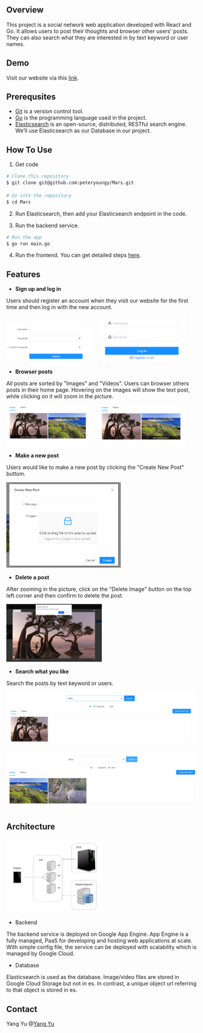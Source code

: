

## Overview

This project is a social network web application developed with React and Go. It allows users to post their thoughts and browser other users' posts. They can also search what they are interested in by text keyword or user names. 

## Demo

Visit our website via this [link](https://master.dbyuaqemqqu9m.amplifyapp.com/). 

## Prerequsites

- [Git](https://git-scm.com/) is a version control tool.
- [Go](https://go.dev/dl/) is the programming language used in the project.
- [Elasticsearch](https://www.elastic.co/guide/en/elasticsearch/reference/current/install-elasticsearch.html#hosted-elasticsearch-service) is an open-source, distributed, RESTful search engine. We’ll use Elasticsearch as our Database in our project.

## How To Use

1. Get code

```bash
# Clone this repository
$ git clone git@github.com:peteryoungy/Mars.git

# Go into the repository
$ cd Mars
```

2. Run Elasticsearch, then add your Elasticsearch endpoint in the code.

3. Run the backend service.

```bash
# Run the app
$ go run main.go
```

4. Run the frontend. You can get detailed steps [here](https://github.com/peteryoungy/Mars-web).

## Features

- **Sign up and log in**

Users should register an account when they visit our website for the first time and then log in with the new account.

<p align='left'>
    <img src='./readme.assets/image-20220807010700264.png' width=45%>
&nbsp; &nbsp;
    <img src='./readme.assets/image-20220807010632219.png' width=45%>
</p>


-  **Browser posts**

All posts are sorted by "Images" and "Videos". Users can browser others posts in their home page. Hovering on the images will show the text post, while clicking on it will zoom in the picture. 

<p align='left'>
    <img src='./readme.assets/image-20220807011651383.png' width=45%>
&nbsp; &nbsp;
    <img src='./readme.assets/image-20220807011705875.png' width=45%>
</p>


- **Make a new post**

Users would like to make a new post by clicking the "Create New Post" buttom.

<p align='left'>
	<img src='./readme.assets/image-20220807011830693.png' width=60%>    
</p>


- **Delete a post**

After zooming in the picture, click on the "Delete Image" button on the top left corner and then confirm to delete the post.

<p align="left">
	<img src='./readme.assets/image-20220807012029330.png' width=50%>
</p>


- **Search what you like**

Search the posts by text keyword or users.

<p align='left'>
	<img src='./readme.assets/image-20220807012119594.png' width=100%>
</p>

<p align='left'>
	<img src='./readme.assets/image-20220807012208943.png' width=100%>
</p>

## Architecture

<p>
	<img src='./readme.assets/image-20220807020754880.png' width=50%>
</p>

- Backend

The backend service is deployed on Google App Engine. App Engine is a fully managed, PaaS for developing and hosting web applications at scale. With simple config file, the service can be deployed with scalability which is managed by Google Cloud. 

- Database

Elasticsearch is used as the database. Image/video files are stored in Google Cloud Storage but not in es. In contrast, a unique object url referring to that object is stored in es.

## Contact

Yang Yu @[Yang Yu](https://github.com/peteryoungy)
